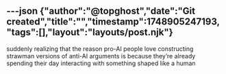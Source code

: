 ---json
{"author":"@topghost","date":"Git created","title":"","timestamp":1748905247193,"tags":[],"layout":"layouts/post.njk"}
---
suddenly realizing that the reason pro-AI people love constructing strawman versions of anti-AI arguments is because they&#x2019;re already spending their day interacting with something shaped like a human
